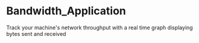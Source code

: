 # Bandwidth_Application
Track your machine's network throughput with a real time graph displaying bytes sent and received 
